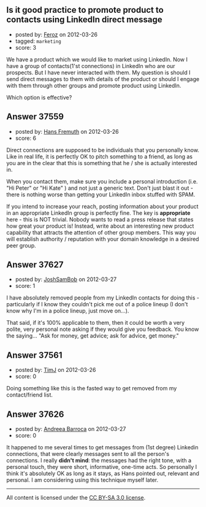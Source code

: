 ## Is it good practice to promote product to contacts using LinkedIn direct message

- posted by: [Feroz](https://stackexchange.com/users/-1/16992-feroz) on 2012-03-26
- tagged: `marketing`
- score: 3

We have a product which we would like to market using LinkedIn.  Now I have a group of contacts(1'st connections) in LinkedIn who are our prospects.  But I have never interacted with them.  My question is should I send direct messages to them with details of the product or should I engage with them through other groups and promote product using LinkedIn.

Which option is effective?


## Answer 37559

- posted by: [Hans Fremuth](https://stackexchange.com/users/-1/17050-hans-fremuth) on 2012-03-26
- score: 6

Direct connections are supposed to be individuals that you personally know. Like in real life, it is perfectly OK to pitch something to a friend, as long as you are in the clear that this is something that he / she is actually interested in. 

When you contact them, make sure you include a personal introduction (i.e. "Hi Peter" or "Hi Kate" ) and not just a generic text.  Don't just blast it out - there is nothing worse than getting your LinkedIn inbox stuffed with SPAM.

If you intend to increase your reach, posting information about your product in an appropriate LinkedIn group is perfectly fine. The key is **appropriate** here - this is NOT trivial. Nobody wants to read a press release that states how great your product is! Instead, write about an interesting new product capability that attracts the attention of other group members. This way you will establish authority / reputation with your domain knowledge in a desired peer group.


## Answer 37627

- posted by: [JoshSamBob](https://stackexchange.com/users/-1/940-joshsambob) on 2012-03-27
- score: 1

I have absolutely removed people from my LinkedIn contacts for doing this - particularly if I know they couldn't pick me out of a police lineup (I don't know why I'm in a police lineup, just move on...).

That said, if it's 100% applicable to them, then it could be worth a very polite, very personal note asking if they would give you feedback. You know the saying... "Ask for money, get advice; ask for advice, get money."


## Answer 37561

- posted by: [TimJ](https://stackexchange.com/users/-1/1172-timj) on 2012-03-26
- score: 0

Doing something like this is the fasted way to get removed from my contact/friend list.


## Answer 37626

- posted by: [Andreea Barroca](https://stackexchange.com/users/-1/14575-andreea-barroca) on 2012-03-27
- score: 0

It happened to me several times to get messages from (1st degree) Linkedin connections, that were clearly messages sent to all the person's connections. I really **didn't mind**: the messages had the right tone, with a personal touch, they were short, informative, one-time acts. So personally I think it's absolutely OK as long as it stays, as Hans pointed out, relevant and personal. I am considering using this technique myself later.



---

All content is licensed under the [CC BY-SA 3.0 license](https://creativecommons.org/licenses/by-sa/3.0/).
